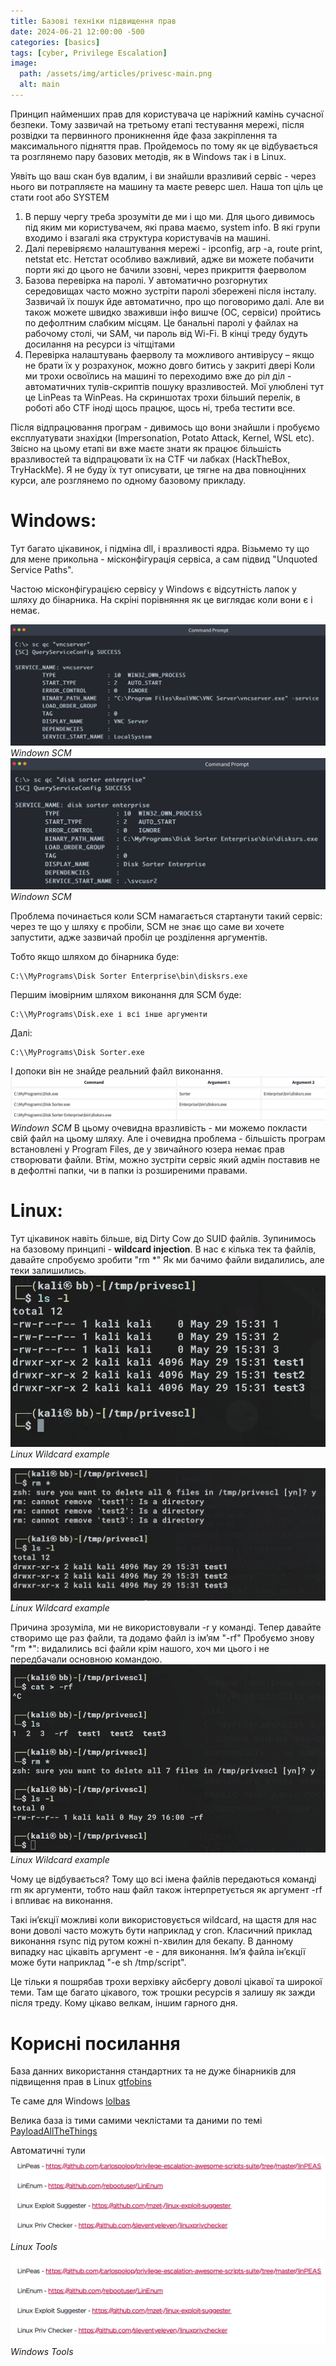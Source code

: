 ```yaml
---
title: Базові техніки підвищення прав
date: 2024-06-21 12:00:00 -500
categories: [basics]
tags: [cyber, Privilege Escalation]
image:
  path: /assets/img/articles/privesc-main.png
  alt: main
---
```


Принцип найменших прав для користувача це наріжний камінь сучасної безпеки. Тому зазвичай на третьому етапі тестування мережі, після розвідки та первинного проникнення йде фаза закріплення та максимального підняття прав.
Пройдемось по тому як це відбувається та розглянемо пару базових методів, як в Windows так і в Linux.

Уявіть що ваш скан був вдалим, і ви знайшли вразливий сервіс - через нього ви потрапляєте на машину та маєте реверс шел. Наша топ ціль це стати root або SYSTEM
1. В першу чергу треба зрозуміти де ми і що ми. Для цього дивимось під яким ми користувачем, які права маємо, system info. В які групи входимо і взагалі яка структура користувачів на машині.
2. Далі перевіряємо налаштування мережі - ipconfig, arp -a, route print, netstat etc. Нетстат особливо важливий, адже ви можете побачити порти які до цього не бачили ззовні, через прикриття фаерволом
3. Базова перевірка на паролі. У автоматично розгорнутих середовищах часто можно зустріти паролі збережені після інсталу. Зазвичай їх пошук йде автоматично, про що поговоримо далі. Але ви також можете швидко зваживши інфо вишче (ОС, сервіси) пройтись по дефолтним слабким місцям. Це банальні паролі у файлах на рабочому столі, чи SAM, чи пароль від Wi-Fi. В кінці треду будуть досилання на ресурси із чітщітами
4. Перевірка налаштувань фаерволу та можливого антивірусу – якщо не брати їх у розрахунок, можно довго битись у закриті двері
Коли ми трохи освоїлись на машині то переходимо вже до ріл діл - автоматичних тулів-скриптів пошуку вразливостей. Мої улюблені тут це LinPeas та WinPeas. На скриншотах трохи більший перелік, в роботі або CTF іноді щось працює, щось ні, треба тестити все.

Після відпрацювання програм - дивимось що вони знайшли і пробуємо експлуатувати знахідки (Impersonation, Potato Attack, Kernel, WSL etc). Звісно на цьому етапі ви вже маєте знати як працює більшість вразливостей та відпрацювати їх на CTF чи лабках (HackTheBox, TryHackMe). Я не буду їх тут описувати, це тягне на два повноцінних курси, але розглянемо по одному базовому прикладу. 

# Windows:
Тут багато цікавинок, і підміна dll, і вразливості ядра. Візьмемо ту що для мене прикольна - місконфігурація сервіса, а сам підвид "Unquoted Service Paths".

Частою місконфігурацією сервісу у Windows є відсутність лапок у шляху до бінарника. На скріні порівняння як це виглядає коли вони є і немає.

![Windown SCM](/assets/img/articles/privesc-windows-scm1.jpeg)
_Windown SCM_
![Windown SCM](/assets/img/articles/privesc-windows-scm2.jpeg)
_Windown SCM_

Проблема починається коли SCM намагається стартанути такий сервіс: через те що у шляху є пробіли, SCM не знає що саме ви хочете запустити, адже зазвичай пробіл це розділення аргументів.

Тобто якщо шляхом до бінарника буде:
```
C:\\MyPrograms\Disk Sorter Enterprise\bin\disksrs.exe
```
Першим імовірним шляхом виконання для SCM буде:
```
C:\\MyPrograms\Disk.exe і всі інше аргументи
```
Далі:
```
C:\\MyPrograms\Disk Sorter.exe
```
І допоки він не знайде реальний файл виконання. 
![Windown SCM](/assets/img/articles/privesc-windows-scm-table.jpeg)
_Windown SCM_
В цьому очевидна вразливість - ми можемо покласти свій файл на цьому шляху. Але і очевидна проблема - більшість програм встановлені у Program Files, де у звичайного юзера немає прав створювати файли. Втім, можно зустріти сервіс який адмін поставив не в дефолтні папки, чи в папки із розширеними правами.

# Linux:
Тут цікавинок навіть більше, від Dirty Cow до SUID файлів.
Зупинимось на базовому принципі - **wildcard injection**.
В нас є кілька тек та файлів, давайте спробуємо зробити "rm \*"
Як ми бачимо файли видалились, але теки залишились. 
![Linux Wildcard example](/assets/img/articles/privesc-linux-wildcard1.png)
_Linux Wildcard example_

![Linux Wildcard example](/assets/img/articles/privesc-linux-wildcard2.jpeg)
_Linux Wildcard example_

Причина зрозуміла, ми не використовували -r у команді. Тепер давайте створимо ще раз файли, та додамо файл із імʼям "-rf"
Пробуємо знову "rm \*": видалились всі файли крім нашого, хоч ми цього і не передбачали основною командою.
![Linux Wildcard example](/assets/img/articles/privesc-linux-wildcard3.jpeg)
_Linux Wildcard example_

Чому це відбувається? Тому що всі імена файлів передаються команді rm як аргументи, тобто наш файл також інтерпретується як аргумент -rf і впливає на виконання.

Такі інʼєкції можливі коли використовується wildcard, на щастя для нас вони доволі часто можуть бути наприклад у cron. Класичний приклад виконання rsync під рутом кожні n-хвилин для бекапу. В данному випадку нас цікавіть аргумент -e - для виконання. Імʼя файла інʼєкції може бути наприклад "-e sh /tmp/script". 

Це тільки я пошрябав трохи верхівку айсбергу доволі цікавої та широкої теми. Там ще багато цікавого, тож трошки ресурсів я залишу як зажди після треду. Кому цікаво велкам, іншим гарного дня.

# Корисні посилання
База данних використання стандартних та не дуже бінарників для підвищення прав в Linux
[gtfobins](https://gtfobins.github.io)

Те саме для Windows
[lolbas](https://lolbas-project.github.io)

Велика база із тими самими чеклістами та даними по темі
[PayloadAllTheThings](https://t.co/MtLqtJ3Yba)

Автоматичні тули
![img-description](/assets/img/articles/privesc-tools1.jpeg)
_Linux Tools_

![img-description](/assets/img/articles/privesc-tools1.jpeg)
_Windows Tools_



